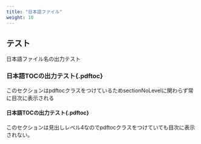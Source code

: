 ```yaml
---
title: "日本語ファイル"
weight: 10
---
```


## テスト

日本語ファイル名の出力テスト

### 日本語TOCの出力テスト{.pdftoc}

このセクションはpdftocクラスをつけているためsectionNoLevelに関わらず常に目次に表示される

#### 日本語TOCの出力テスト{.pdftoc}

このセクションは見出しレベル4なのでpdftocクラスをつけていても目次に表示されない。